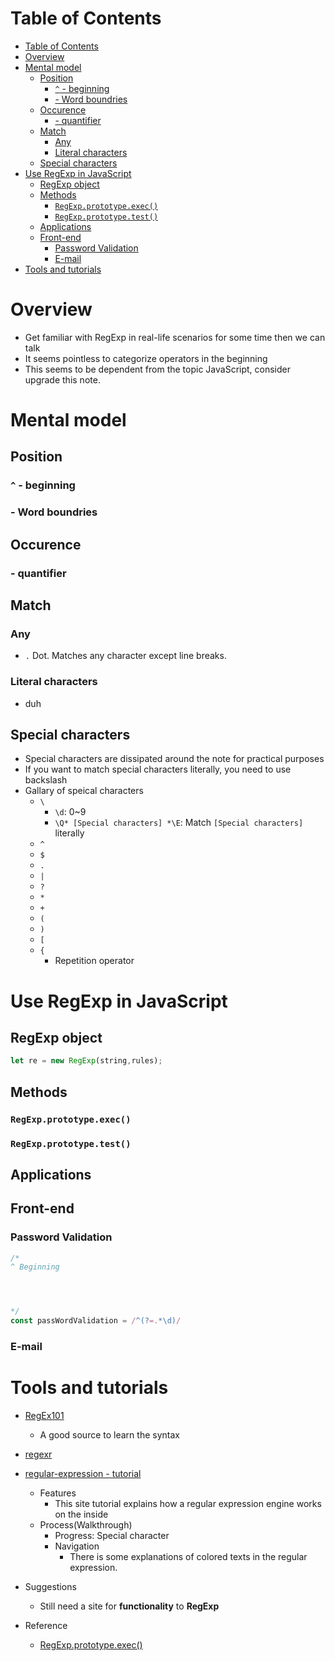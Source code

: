 # Table of Contents
- [Table of Contents](#table-of-contents)
- [Overview](#overview)
- [Mental model](#mental-model)
  - [Position](#position)
    - [```^``` - beginning](#---beginning)
    - [- Word boundries](#ulliword-boundriesliul)
  - [Occurence](#occurence)
    - [- quantifier](#ulliquantifierliul)
  - [Match](#match)
    - [Any](#any)
    - [Literal characters](#literal-characters)
  - [Special characters](#special-characters)
- [Use RegExp in JavaScript](#use-regexp-in-javascript)
  - [RegExp object](#regexp-object)
  - [Methods](#methods)
    - [```RegExp.prototype.exec()```](#regexpprototypeexec)
    - [```RegExp.prototype.test()```](#regexpprototypetest)
  - [Applications](#applications)
  - [Front-end](#front-end)
    - [Password Validation](#password-validation)
    - [E-mail](#e-mail)
- [Tools and tutorials](#tools-and-tutorials)


# Overview
- Get familiar with RegExp in real-life scenarios for some time then we can talk
- It seems pointless to categorize operators in the beginning
- This seems to be dependent from the topic JavaScript, consider upgrade this note.

# Mental model
## Position
### ```^``` - beginning
### - Word boundries
## Occurence
### - quantifier
## Match
### Any
- ```.``` Dot. Matches any character except line breaks.
### Literal characters
- duh
## Special characters
- Special characters are dissipated around the note for practical purposes
- If you want to match special characters literally, you need to use backslash
- Gallary of speical characters
  - ```\```
    - ```\d```: 0~9
    - ```\Q* [Special characters] *\E```: Match ```[Special characters]``` literally
  - ```^```
  - ```$```
  - ```.```
  - ```|```
  - ```?```
  - ```*```
  - ```+```
  - ```(```
  - ```)```
  - ```[```
  - ```{```
    - Repetition operator

# Use RegExp in JavaScript
## RegExp object
```javascript
let re = new RegExp(string,rules);
```

## Methods
### ```RegExp.prototype.exec()```
### ```RegExp.prototype.test()```

## Applications
## Front-end
### Password Validation
```javascript
/*
^ Beginning




*/
const passWordValidation = /^(?=.*\d)/

```
### E-mail

# Tools and tutorials
- [RegEx101](https://regex101.com/)
  - A good source to learn the syntax
- [regexr](regexr.com)
- [regular-expression - tutorial](https://www.regular-expressions.info/tutorial.html)
  - Features
    - This site tutorial explains how a regular expression engine works on the inside
  - Process(Walkthrough)
    - Progress: Special character
    - Navigation
      - There is some explanations of colored texts in the regular expression.
- Suggestions
  - Still need a site for **functionality** to **RegExp**

- Reference
  - [RegExp.prototype.exec()](https://developer.mozilla.org/en-US/docs/Web/JavaScript/Reference/Global_Objects/RegExp/exec)